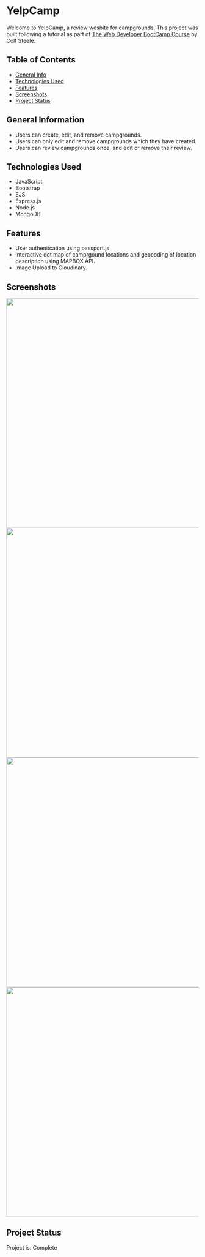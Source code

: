 # YelpCamp
Welcome to YelpCamp, a review wesbite for campgrounds. This project was built following a tutorial as part of <a href='https://www.udemy.com/course/the-web-developer-bootcamp'>The Web Developer BootCamp Course</a> by Colt Steele.

## Table of Contents
* [General Info](#general-information)
* [Technologies Used](#technologies-used)
* [Features](#features)
* [Screenshots](#screenshots)
* [Project Status](#project-status)


## General Information
- Users can create, edit, and remove campgrounds. 
- Users can only edit and remove campgrounds which they have created. 
- Users can review campgrounds once, and edit or remove their review. 

## Technologies Used
- JavaScript 
- Bootstrap
- EJS 
- Express.js
- Node.js 
- MongoDB

## Features
- User authenitcation using passport.js 
- Interactive dot map of camprgound locations and geocoding of location description using MAPBOX API. 
- Image Upload to Cloudinary. 



## Screenshots
<img src="https://user-images.githubusercontent.com/99369057/217675133-ee6ad622-45a8-499e-b35e-59e07131a862.png" width="600">
<img src="https://user-images.githubusercontent.com/99369057/217675165-f461acf7-aea5-4180-bd47-d849c8ae5e00.png" width="600">
<img src="https://user-images.githubusercontent.com/99369057/217675244-ecf3402b-fc9c-4549-aa93-d48dc0691e6c.png" width="600">
<img src="https://user-images.githubusercontent.com/99369057/217675281-7f0c0758-c51b-4e3e-b789-71825217f491.png" width="600">




## Project Status
Project is: Complete


